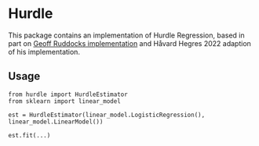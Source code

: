 
# Hurdle

This package contains an implementation of Hurdle Regression, based in part on
[Geoff Ruddocks implementation](https://geoffruddock.com/building-a-hurdle-regression-estimator-in-scikit-learn/)
and Håvard Hegres 2022 adaption of his implementation.

## Usage

```
from hurdle import HurdleEstimator
from sklearn import linear_model

est = HurdleEstimator(linear_model.LogisticRegression(), linear_model.LinearModel())

est.fit(...)
```


